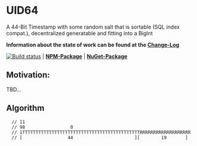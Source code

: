 # UID64

A 44-Bit Timestamp with some random salt that is sortable (SQL index 
compat.), decentralized generatable and fitting into a BigInt



**Information about the state of work can be found at the [Change-Log](./vers/changelog.md)**

[![Build status](https://dev.azure.com/SmartOpenSource/Smart%20Standards%20(Allgemein)/_apis/build/status/Snowflake44)](https://dev.azure.com/SmartOpenSource/Smart%20Standards%20(Allgemein)/_build/latest?definitionId=3) | **[NPM-Package](https://www.npmjs.com/package/snowflake44?activeTab=versions)** | **[NuGet-Package](https://www.nuget.org/packages/snowflake44)**

## Motivation:

TBD...




## Algorithm

      // 11
      // 98                 0
      // 1TTTTTTTTTTTTTTTTTTTTTTTTTTTTTTTTTTTTTTTTTTTTRRRRRRRRRRRRRRRRRRR
      // [                 44                       ][        19       ]
